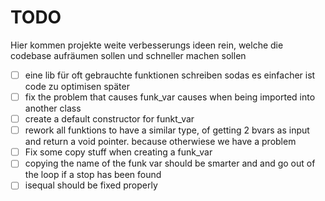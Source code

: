 # TODO
Hier kommen projekte weite verbesserungs ideen rein, welche die codebase aufräumen sollen und schneller machen sollen

- [ ] eine lib für oft gebrauchte funktionen schreiben sodas es einfacher ist code zu optimisen später
- [ ] fix the problem that causes funk_var causes when being imported into another class
- [ ] create a default constructor for funkt_var
- [ ] rework all funktions to have a similar type, of getting 2 bvars as input and return a void pointer. because otherwiese we have a problem
- [ ] Fix some copy stuff when creating a funk_var
- [ ] copying the name of the funk var should be smarter and and go out of the loop if a stop has been found 
- [ ] isequal should be fixed properly  